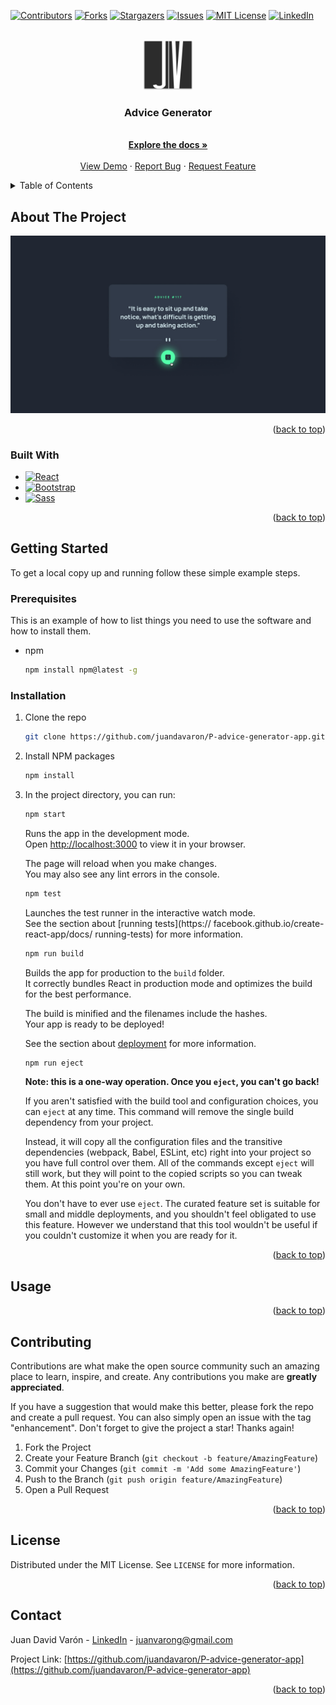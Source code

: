 <div id="top"></div>

[![Contributors][contributors-shield]][contributors-url]
[![Forks][forks-shield]][forks-url]
[![Stargazers][stars-shield]][stars-url]
[![Issues][issues-shield]][issues-url]
[![MIT License][license-shield]][license-url]
[![LinkedIn][linkedin-shield]][linkedin-url]



<!-- PROJECT LOGO -->
<br />
<div align="center">
  <a href="https://github.com/juandavaron/P-advice-generator-app">
    <img src="./public/logo512.png" alt="Logo Juan Varón" width="80" height="80">
  </a>

<h3 align="center">Advice Generator</h3>

  <p align="center">
    <br />
    <a href="https://github.com/juandavaron/P-advice-generator-app"><strong>Explore the docs »</strong></a>
    <br />
    <br />
    <a href="https://github.com/juandavaron/P-advice-generator-app">View Demo</a>
    ·
    <a href="https://github.com/juandavaron/P-advice-generator-app/issues">Report Bug</a>
    ·
    <a href="https://github.com/juandavaron/P-advice-generator-app/issues">Request Feature</a>
  </p>
</div>



<!-- TABLE OF CONTENTS -->
<details>
  <summary>Table of Contents</summary>
  <ol>
    <li>
      <a href="#about-the-project">About The Project</a>
      <ul>
        <li><a href="#built-with">Built With</a></li>
      </ul>
    </li>
    <li>
      <a href="#getting-started">Getting Started</a>
      <ul>
        <li><a href="#prerequisites">Prerequisites</a></li>
        <li><a href="#installation">Installation</a></li>
      </ul>
    </li>
    <li><a href="#usage">Usage</a></li>
    <li><a href="#contributing">Contributing</a></li>
    <li><a href="#license">License</a></li>
    <li><a href="#contact">Contact</a></li>
  </ol>
</details>



<!-- ABOUT THE PROJECT -->
## About The Project

[![Product Name Screen Shot][product-screenshot]](https://github.com/juandavaron/P-advice-generator-app)

<p align="right">(<a href="#top">back to top</a>)</p>



### Built With

* [![React][React.js]][React-url]
* [![Bootstrap][Bootstrap.com]][Bootstrap-url]
* [![Sass][Sass]][Sass-url]

<p align="right">(<a href="#top">back to top</a>)</p>



<!-- GETTING STARTED -->
## Getting Started

To get a local copy up and running follow these simple example steps.

### Prerequisites

This is an example of how to list things you need to use the software and how to install them.
* npm
  ```sh
  npm install npm@latest -g
  ```

### Installation

1. Clone the repo
   ```sh
   git clone https://github.com/juandavaron/P-advice-generator-app.git
   ```
2. Install NPM packages
   ```sh
   npm install
   ```
3. In the project directory, you can run:
    ```sh
    npm start
    ```

    Runs the app in the development mode.\
    Open [http://localhost:3000](http://localhost:3000) to view it in your browser.

    The page will reload when you make changes.\
    You may also see any lint errors in the console.
    ```sh
    npm test
    ```

    Launches the test runner in the interactive watch     mode.\
    See the section about [running tests](https://    facebook.github.io/create-react-app/docs/   running-tests) for more information.
    ```sh
    npm run build
    ```

    Builds the app for production to the `build` folder.\
    It correctly bundles React in production mode and optimizes the build for the best performance.

    The build is minified and the filenames include the hashes.\
    Your app is ready to be deployed!

    See the section about [deployment](https://facebook.github.io/create-react-app/docs/deployment) for more information.
    ```sh
    npm run eject
    ```

    **Note: this is a one-way operation. Once you `eject`, you can't go back!**

    If you aren't satisfied with the build tool and configuration choices, you can `eject` at any time. This command will remove the single build dependency from your project.

    Instead, it will copy all the configuration files and the transitive dependencies (webpack, Babel, ESLint, etc) right into your project so you have full control over them. All of the commands except `eject` will still work, but they will point to the copied scripts so you can tweak them. At this point you're on your own.

    You don't have to ever use `eject`. The curated feature set is suitable for small and middle deployments, and you shouldn't feel obligated to use this feature. However we understand that this tool wouldn't be useful if you couldn't customize it when you are ready for it.


<p align="right">(<a href="#top">back to top</a>)</p>



<!-- USAGE EXAMPLES -->
## Usage

<!-- Use this space to show useful examples of how a project can be used. Additional screenshots, code examples and demos work well in this space. You may also link to more resources.

_For more examples, please refer to the [Documentation](https://example.com)_ -->


<p align="right">(<a href="#top">back to top</a>)</p>



<!-- CONTRIBUTING -->
## Contributing

Contributions are what make the open source community such an amazing place to learn, inspire, and create. Any contributions you make are **greatly appreciated**.

If you have a suggestion that would make this better, please fork the repo and create a pull request. You can also simply open an issue with the tag "enhancement".
Don't forget to give the project a star! Thanks again!

1. Fork the Project
2. Create your Feature Branch (`git checkout -b feature/AmazingFeature`)
3. Commit your Changes (`git commit -m 'Add some AmazingFeature'`)
4. Push to the Branch (`git push origin feature/AmazingFeature`)
5. Open a Pull Request

<p align="right">(<a href="#top">back to top</a>)</p>



<!-- LICENSE -->
## License

Distributed under the MIT License. See `LICENSE` for more information.

<p align="right">(<a href="#top">back to top</a>)</p>



<!-- CONTACT -->
## Contact

Juan David Varón - [LinkedIn](https://www.linkedin.com/in/juanvarong/) - juanvarong@gmail.com

Project Link: [https://github.com/juandavaron/P-advice-generator-app](https://github.com/juandavaron/P-advice-generator-app)

<p align="right">(<a href="#top">back to top</a>)</p>


<!-- MARKDOWN LINKS & IMAGES -->
<!-- https://www.markdownguide.org/basic-syntax/#reference-style-links -->
[contributors-shield]: https://img.shields.io/github/contributors/juandavaron/P-advice-generator-app.svg?style=for-the-badge
[contributors-url]: https://github.com/juandavaron/P-advice-generator-app/graphs/contributors

[forks-shield]: https://img.shields.io/github/forks/juandavaron/P-advice-generator-app.svg?style=for-the-badge
[forks-url]: https://github.com/juandavaron/P-advice-generator-app/network/members

[stars-shield]: https://img.shields.io/github/stars/juandavaron/P-advice-generator-app.svg?style=for-the-badge
[stars-url]: https://github.com/juandavaron/P-advice-generator-app/stargazers

[issues-shield]: https://img.shields.io/github/issues/juandavaron/P-advice-generator-app.svg?style=for-the-badge
[issues-url]: https://github.com/juandavaron/P-advice-generator-app/issues

[license-shield]: https://img.shields.io/github/license/juandavaron/P-advice-generator-app.svg?style=for-the-badge
[license-url]: https://github.com/juandavaron/P-advice-generator-app/blob/master/LICENSE.txt

[linkedin-shield]: https://img.shields.io/badge/-LinkedIn-black.svg?style=for-the-badge&logo=linkedin&colorB=555
[linkedin-url]: https://www.linkedin.com/in/juanvarong/

[product-screenshot]: ./public/images/screenshot.jpg

[React.js]: https://img.shields.io/badge/React-20232A?style=for-the-badge&logo=react&logoColor=61DAFB
[React-url]: https://reactjs.org/

[Bootstrap.com]: https://img.shields.io/badge/Bootstrap-563D7C?style=for-the-badge&logo=bootstrap&logoColor=white
[Bootstrap-url]: https://getbootstrap.com

[Sass]: https://img.shields.io/badge/Sass-cc6699?style=for-the-badge&logo=sass&logoColor=white
[Sass-url]: https://sass-lang.com/